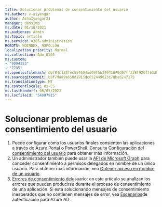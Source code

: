 ```yaml
---
title: Solucionar problemas de consentimiento del usuario
ms.author: v-aiyengar
author: AshaIyengar21
manager: dansimp
ms.date: 01/18/2021
ms.audience: Admin
ms.topic: article
ms.service: o365-administration
ROBOTS: NOINDEX, NOFOLLOW
localization_priority: Normal
ms.collection: Adm_O365
ms.custom:
- "9004353"
- "7785"
ms.openlocfilehash: db784c133fec554604ad09f5b27941879d97ff238f926ff6338d0f3b7c3c4105
ms.sourcegitcommit: b5f7da89a650d2915dc652449623c78be6247175
ms.translationtype: MT
ms.contentlocale: es-ES
ms.lasthandoff: 08/05/2021
ms.locfileid: "54007915"
---
```

# <a name="troubleshoot-user-consent"></a>Solucionar problemas de consentimiento del usuario

1. Puede configurar cómo los usuarios finales consienten las aplicaciones a través de Azure Portal o PowerShell. Consulta [Configuración del consentimiento del usuario](https://docs.microsoft.com/azure/active-directory/manage-apps/configure-user-consent?tabs=azure-portal#user-consent-settings) para obtener más información.
1. Un administrador también puede usar la [API de Microsoft Graph](https://docs.microsoft.com/azure/active-directory/manage-apps/configure-user-consent?tabs=azure-portal#user-consent-settings) para conceder consentimiento a permisos delegados en nombre de un único usuario. Para obtener más información, vea [Obtener acceso en nombre de un usuario](https://docs.microsoft.com/graph/auth-v2-user).
1. [Errores de consentimiento del](https://docs.microsoft.com/azure/active-directory/manage-apps/application-sign-in-unexpected-user-consent-error)usuario: en este artículo se analizan los errores que pueden producirse durante el proceso de consentimiento de una aplicación. Si está solucionando mensajes de consentimiento inesperados que no contienen mensajes de error, vea [Escenarios](https://docs.microsoft.com/azure/active-directory/manage-apps/application-sign-in-unexpected-user-consent-error)de autenticación para Azure AD .
